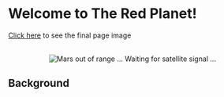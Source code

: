 # Welcome to The Red Planet!

<div>
<a href="Missions_to_Mars/static/web_look.jpg">Click here</a> to see the final page image</div>
<br>
<p align="center">
<img src="Missions_to_Mars/static/jumbotron_backgrou6nd.jpg" alt="Mars out of range ... Waiting for satellite signal ..." max-height="60%" max-width="60%"><p>
  
## Background
